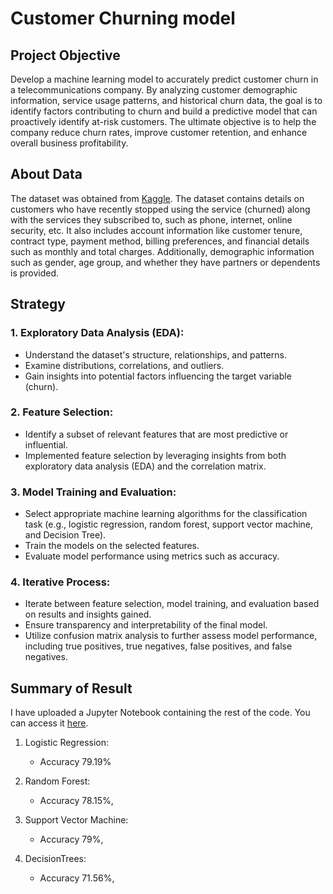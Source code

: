 # Customer Churning model

## Project Objective
Develop a machine learning model to accurately predict customer churn in a telecommunications company. By analyzing customer demographic information, service usage patterns, and historical churn data, the goal is to identify factors contributing to churn and build a predictive model that can proactively identify at-risk customers. The ultimate objective is to help the company reduce churn rates, improve customer retention, and enhance overall business profitability.

## About Data
The dataset was obtained from [Kaggle](https://www.kaggle.com/datasets/blastchar/telco-customer-churn). The dataset contains details on customers who have recently stopped using the service (churned) along with the services they subscribed to, such as phone, internet, online security, etc. It also includes account information like customer tenure, contract type, payment method, billing preferences, and financial details such as monthly and total charges. Additionally, demographic information such as gender, age group, and whether they have partners or dependents is provided.

## Strategy
### 1. Exploratory Data Analysis (EDA):
- Understand the dataset's structure, relationships, and patterns.
- Examine distributions, correlations, and outliers.
- Gain insights into potential factors influencing the target variable (churn).

### 2. Feature Selection:
- Identify a subset of relevant features that are most predictive or influential.
- Implemented feature selection by leveraging insights from both exploratory data analysis (EDA) and the correlation matrix.

### 3. Model Training and Evaluation:
- Select appropriate machine learning algorithms for the classification task (e.g., logistic regression, random forest, support vector machine, and Decision Tree).
- Train the models on the selected features.
- Evaluate model performance using metrics such as accuracy.

### 4. Iterative Process:
- Iterate between feature selection, model training, and evaluation based on results and insights gained.
- Ensure transparency and interpretability of the final model.
- Utilize confusion matrix analysis to further assess model performance, including true positives, true negatives, false positives, and false negatives.


## Summary of Result
I have uploaded a Jupyter Notebook containing the rest of the code. You can access it [here](https://github.com/Kholeka98/Customer-Churning-model/blob/main/Telco%20Customer%20Churn.ipynb).
1. Logistic Regression:  
    - Accuracy 79.19%
  
2. Random Forest:  
    - Accuracy 78.15%,

3. Support Vector Machine:  
    - Accuracy 79%,

4. DecisionTrees:
    - Accuracy 71.56%,
  
